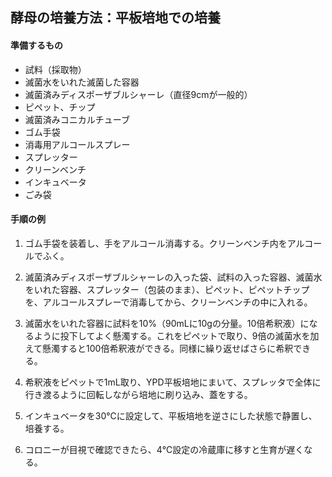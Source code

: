 ## 酵母の培養方法：平板培地での培養

#### 準備するもの
- 試料（採取物）
- 滅菌水をいれた滅菌した容器
- 滅菌済みディスポーザブルシャーレ（直径9cmが一般的）
- ピペット、チップ
- 滅菌済みコニカルチューブ
- ゴム手袋
- 消毒用アルコールスプレー
- スプレッター
- クリーンベンチ
- インキュベータ
- ごみ袋

#### 手順の例
1. ゴム手袋を装着し、手をアルコール消毒する。クリーンベンチ内をアルコールでふく。

2. 滅菌済みディスポーザブルシャーレの入った袋、試料の入った容器、滅菌水をいれた容器、スプレッター（包装のまま）、ピペット、ピペットチップを、アルコールスプレーで消毒してから、クリーンベンチの中に入れる。

3. 滅菌水をいれた容器に試料を10%（90mLに10gの分量。10倍希釈液）になるように投下してよく懸濁する。これをピペットで取り、9倍の滅菌水を加えて懸濁すると100倍希釈液ができる。同様に繰り返せばさらに希釈できる。

4. 希釈液をピペットで1mL取り、YPD平板培地にまいて、スプレッタで全体に行き渡るように回転しながら培地に刷り込み、蓋をする。

5. インキュベータを30℃に設定して、平板培地を逆さにした状態で静置し、培養する。

6. コロニーが目視で確認できたら、4℃設定の冷蔵庫に移すと生育が遅くなる。
